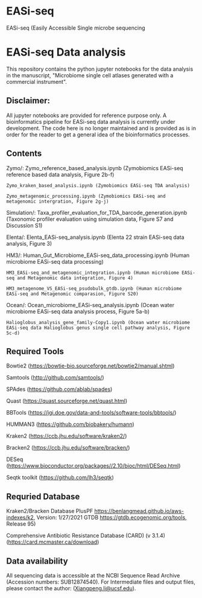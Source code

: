 # EASi-seq
EASi-seq (Easily Accessible Single microbe sequencing

# EASi-seq Data analysis

This repository contains the python jupyter notebooks for the data analysis in the manuscript, "Microbiome single cell atlases generated with a commercial instrument".

## Disclaimer:
All jupyter notebooks are provided for reference purpose only. A bioinformatics pipeline for EASi-seq data analysis is currently under development. 
The code here is no longer maintained and is provided as is in order for the reader to get a general idea of the bioinformatics processes. 
  

## Contents
Zymo/: 
	Zymo_reference_based_analysis.ipynb (Zymobiomics EASi-seq reference based data analysis, Figure 2b-f)
	
	Zymo_kraken_based_analysis.ipynb (Zymobiomics EASi-seq TDA analysis)
		
	Zymo_metagenomic_processing.ipynb (Zymobiomics EASi-seq and metagenomic intergration, Figure 2g-j)
	
Simulation/:
	Taxa_profiler_evaluation_for_TDA_barcode_generation.ipynb (Taxonomic profiler evaluation using simulation data, Figure S7 and Discussion S1)

Elenta/:
	Elenta_EASi-seq_analysis.ipynb (Elenta 22 strain EASi-seq data analysis, Figure 3)
	
HM3/: 
	Human_Gut_Microbiome_EASi-seq_data_processing.ipynb	(Human microbiome EASi-seq data processing)
	
	HM3_EASi-seq_and_metagenomic_integration.ipynb (Human microbiome EASi-seq and Metagenomic data integration, Figure 4)
	
	HM3_metagenome_VS_EASi-seq_psudobulk_gtdb.ipynb (Human microbiome EASi-seq and Metagenomic comparasion, Figure S20)
	
Ocean/:
	Ocean_microbiome_EASi-seq_analysis.ipynb (Ocean water microbiome EASi-seq data analysis process, Figure 5a-b)
	
	Halioglobus_analysis_gene_family-Copy1.ipynb (Ocean water microbiome EASi-seq data Halioglobus genus single cell pathway analysis, Figure 5c-d)

	
## Required Tools

Bowtie2 (https://bowtie-bio.sourceforge.net/bowtie2/manual.shtml)

Samtools (http://github.com/samtools/)

SPAdes (https://github.com/ablab/spades)

Quast (https://quast.sourceforge.net/quast.html)

BBTools (https://jgi.doe.gov/data-and-tools/software-tools/bbtools/)

HUMMAN3 (https://github.com/biobakery/humann)

Kraken2 (https://ccb.jhu.edu/software/kraken2/)

Bracken2 (https://ccb.jhu.edu/software/bracken/)

DESeq (https://www.bioconductor.org/packages//2.10/bioc/html/DESeq.html)

Seqtk toolkit (https://github.com/lh3/seqtk) 

## Requried Database
Kraken2/Bracken Database
PlusPF https://benlangmead.github.io/aws-indexes/k2, Version: 1/27/2021
GTDB https://gtdb.ecogenomic.org/tools, Release 95) 

Comprehensive Antibiotic Resistance Database (CARD) (v 3.1.4)(https://card.mcmaster.ca/download)

## Data availability
All sequencing data is accessible at the NCBI Sequence Read Archive (Accession numbers: SUB12874540).
For Intermediate files and output files, please contact the author: (Xiangpeng.li@ucsf.edu).


 
